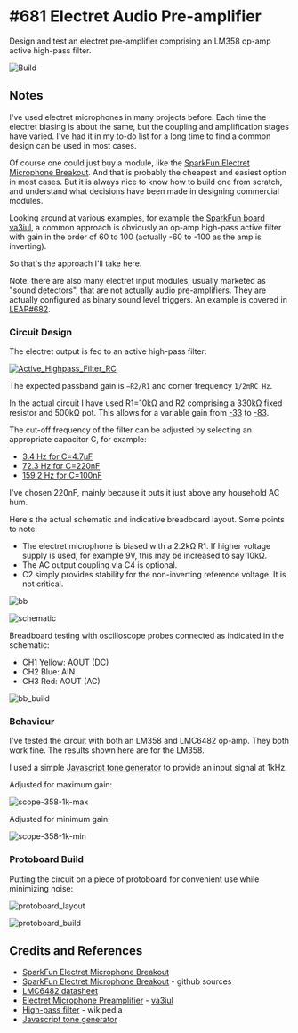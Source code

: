 # #681 Electret Audio Pre-amplifier

Design and test an electret pre-amplifier comprising an LM358 op-amp active high-pass filter.

![Build](./assets/ElectretPreamp_build.jpg?raw=true)

## Notes

I've used electret microphones in many projects before. Each time the electret biasing is about the same, but the coupling and
amplification stages have varied. I've had it in my to-do list for a long time to find a common design can be used in most cases.

Of course one could just buy a module, like the [SparkFun Electret Microphone Breakout](https://www.sparkfun.com/products/12758).
And that is probably the cheapest and easiest option in most cases. But it is always nice to know how to build one from scratch,
and understand what decisions have been made in designing commercial modules.

Looking around at various examples, for example the [SparkFun board](https://www.sparkfun.com/products/12758)
[va3iul](https://www.qsl.net/va3iul/Homebrew_RF_Circuit_Design_Ideas/Microphone_Preamp_Electret.gif),
a common approach is obviously an op-amp high-pass active filter with gain in the order of 60 to 100 (actually -60 to -100 as the amp is inverting).

So that's the approach I'll take here.

Note: there are also many electret input modules, usually marketed as "sound detectors",
that are not actually audio pre-amplifiers.
They are actually configured as binary sound level triggers. An example is covered in
[LEAP#682](../ElectretPreamp).

### Circuit Design

The electret output is fed to an active high-pass filter:

[![Active_Highpass_Filter_RC](./assets/Active_Highpass_Filter_RC.png?raw=true)](https://en.wikipedia.org/wiki/High-pass_filter)

The expected passband gain is `−R2/R1` and corner frequency `1/2πRC Hz`.

In the actual circuit I have used R1=10kΩ and R2 comprising a 330kΩ fixed resistor and 500kΩ pot.
This allows for a variable gain from
[-33](https://www.wolframalpha.com/input?i=-%28330k%CE%A9+%2B+0%CE%A9%29%2F10k%CE%A9) to
[-83](https://www.wolframalpha.com/input?i=-%28330k%CE%A9+%2B+500k%CE%A9%29%2F10k%CE%A9).

The cut-off frequency of the filter can be adjusted by selecting an appropriate capacitor C, for example:

* [3.4 Hz for C=4.7µF](https://www.wolframalpha.com/input?i=1%2F%282%CF%80*10k%CE%A9*4.7%C2%B5F%29)
* [72.3 Hz for C=220nF](https://www.wolframalpha.com/input?i=1%2F%282%CF%80*10k%CE%A9*220nF%29)
* [159.2 Hz for C=100nF](https://www.wolframalpha.com/input?i=1%2F%282%CF%80*10k%CE%A9*100nF%29)

I've chosen 220nF, mainly because it puts it just above any household AC hum.

Here's the actual schematic and indicative breadboard layout. Some points to note:

* The electret microphone is biased with a 2.2kΩ R1. If higher voltage supply is used, for example 9V, this may be increased to say 10kΩ.
* The AC output coupling via C4 is optional.
* C2 simply provides stability for the non-inverting reference voltage. It is not critical.

![bb](./assets/ElectretPreamp_bb.jpg?raw=true)

![schematic](./assets/ElectretPreamp_schematic.jpg?raw=true)

Breadboard testing with oscilloscope probes connected as indicated in the schematic:

* CH1 Yellow: AOUT (DC)
* CH2 Blue: AIN
* CH3 Red: AOUT (AC)

![bb_build](./assets/ElectretPreamp_bb_build.jpg?raw=true)

### Behaviour

I've tested the circuit with both an LM358 and LMC6482 op-amp. They both work fine. The results shown here are for the LM358.

I used a simple [Javascript tone generator](https://codingkata.tardate.com/javascript/tone_generator/) to provide an input signal at 1kHz.

Adjusted for maximum gain:

![scope-358-1k-max](./assets/scope-358-1k-max.gif)

Adjusted for minimum gain:

![scope-358-1k-min](./assets/scope-358-1k-min.gif)

### Protoboard Build

Putting the circuit on a piece of protoboard for convenient use while minimizing noise:

![protoboard_layout](./assets/protoboard_layout.jpg?raw=true)

![protoboard_build](./assets/protoboard_build.jpg?raw=true)

## Credits and References

* [SparkFun Electret Microphone Breakout](https://www.sparkfun.com/products/12758)
* [SparkFun Electret Microphone Breakout](https://github.com/sparkfun/Electret_Microphone_Breakout/tree/Revision) - github sources
* [LMC6482 datasheet](https://www.futurlec.com/Linear/LMC6482IN.shtml)
* [Electret Microphone Preamplifier](https://www.qsl.net/va3iul/Homebrew_RF_Circuit_Design_Ideas/Microphone_Preamp_Electret.gif) - [va3iul](https://www.qsl.net/v/va3iul//Homebrew_RF_Circuit_Design_Ideas/Homebrew_RF_Circuit_Design_Ideas.htm)
* [High-pass filter](https://en.wikipedia.org/wiki/High-pass_filter) - wikipedia
* [Javascript tone generator](https://codingkata.tardate.com/javascript/tone_generator/)
